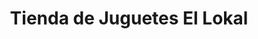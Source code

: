 ---
title: "Tienda de Juguetes El Lokal"
url: /zitacuaro/tienda-de-juguetes-el-lokal/
shop: Spielzeug
---
